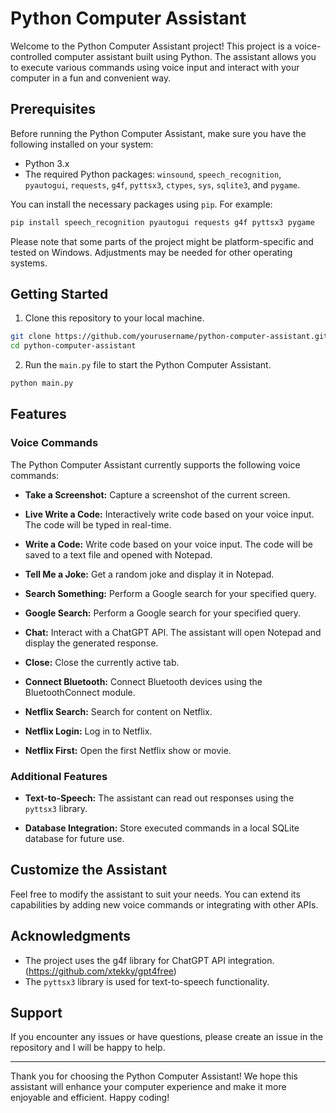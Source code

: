 # Python Computer Assistant

Welcome to the Python Computer Assistant project! This project is a voice-controlled computer assistant built using Python. The assistant allows you to execute various commands using voice input and interact with your computer in a fun and convenient way.

## Prerequisites

Before running the Python Computer Assistant, make sure you have the following installed on your system:

- Python 3.x
- The required Python packages: `winsound`, `speech_recognition`, `pyautogui`, `requests`, `g4f`, `pyttsx3`, `ctypes`, `sys`, `sqlite3`, and `pygame`.

You can install the necessary packages using `pip`. For example:

```bash
pip install speech_recognition pyautogui requests g4f pyttsx3 pygame
```

Please note that some parts of the project might be platform-specific and tested on Windows. Adjustments may be needed for other operating systems.

## Getting Started

1. Clone this repository to your local machine.

```bash
git clone https://github.com/yourusername/python-computer-assistant.git
cd python-computer-assistant
```

2. Run the `main.py` file to start the Python Computer Assistant.

```bash
python main.py
```

## Features

### Voice Commands

The Python Computer Assistant currently supports the following voice commands:

- **Take a Screenshot:** Capture a screenshot of the current screen.

- **Live Write a Code:** Interactively write code based on your voice input. The code will be typed in real-time.

- **Write a Code:** Write code based on your voice input. The code will be saved to a text file and opened with Notepad.

- **Tell Me a Joke:** Get a random joke and display it in Notepad.

- **Search Something:** Perform a Google search for your specified query.

- **Google Search:** Perform a Google search for your specified query.

- **Chat:** Interact with a ChatGPT API. The assistant will open Notepad and display the generated response.

- **Close:** Close the currently active tab.

- **Connect Bluetooth:** Connect Bluetooth devices using the BluetoothConnect module.

- **Netflix Search:** Search for content on Netflix.

- **Netflix Login:** Log in to Netflix.

- **Netflix First:** Open the first Netflix show or movie.

### Additional Features

- **Text-to-Speech:** The assistant can read out responses using the `pyttsx3` library.

- **Database Integration:** Store executed commands in a local SQLite database for future use.

## Customize the Assistant

Feel free to modify the assistant to suit your needs. You can extend its capabilities by adding new voice commands or integrating with other APIs.

## Acknowledgments

- The project uses the g4f library for ChatGPT API integration. (https://github.com/xtekky/gpt4free)
- The `pyttsx3` library is used for text-to-speech functionality.

## Support

If you encounter any issues or have questions, please create an issue in the repository and I will be happy to help.

---

Thank you for choosing the Python Computer Assistant! We hope this assistant will enhance your computer experience and make it more enjoyable and efficient. Happy coding!